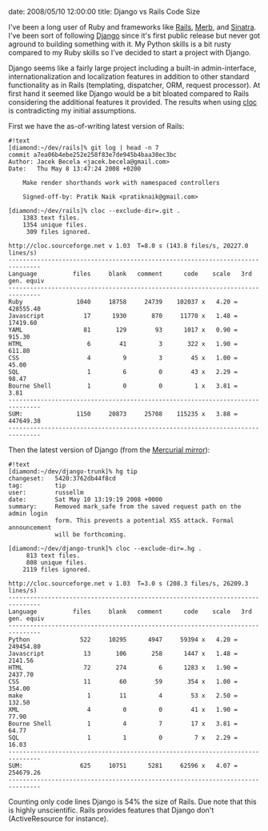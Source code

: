 date: 2008/05/10 12:00:00
title: Django vs Rails Code Size

I've been a long user of Ruby and frameworks like [Rails][ra], [Merb][me],
and [Sinatra][si]. I've been sort of following [Django][dj] since it's
first public release but never got aground to building something with it. My
Python skills is a bit rusty compared to my Ruby skills so I've decided to
start a project with Django.

Django seems like a fairly large project including a built-in admin-interface,
internationalization and localization features in addition to other
standard functionality as in Rails (templating, dispatcher, ORM, request
processor). At first hand it seemed like Django would be a bit bloated
compared to Rails considering the additional features it provided. The results
when using [cloc][cl] is contradicting my initial assumptions.

First we have the as-of-writing latest version of Rails:

    #!text
    [diamond:~/dev/rails]% git log | head -n 7
    commit a7ea06b4ebe252e258f83e7de945b4baa30ec3bc
    Author: Jacek Becela <jacek.becela@gmail.com>
    Date:   Thu May 8 13:47:24 2008 +0200

        Make render shorthands work with namespaced controllers
            
        Signed-off-by: Pratik Naik <pratiknaik@gmail.com>

    [diamond:~/dev/rails]% cloc --exclude-dir=.git .
        1383 text files.
        1354 unique files.                                          
         309 files ignored.

    http://cloc.sourceforge.net v 1.03  T=8.0 s (143.8 files/s, 20227.0 lines/s)
    -------------------------------------------------------------------------------
    Language          files     blank   comment      code    scale   3rd gen. equiv
    -------------------------------------------------------------------------------
    Ruby               1040     18758     24739    102037 x   4.20 =      428555.40
    Javascript           17      1930       870     11770 x   1.48 =       17419.60
    YAML                 81       129        93      1017 x   0.90 =         915.30
    HTML                  6        41         3       322 x   1.90 =         611.80
    CSS                   4         9         3        45 x   1.00 =          45.00
    SQL                   1         6         0        43 x   2.29 =          98.47
    Bourne Shell          1         0         0         1 x   3.81 =           3.81
    -------------------------------------------------------------------------------
    SUM:               1150     20873     25708    115235 x   3.88 =      447649.38
    -------------------------------------------------------------------------------

Then the latest version of Django (from the [Mercurial mirror][mm]):

    #!text
    [diamond:~/dev/django-trunk]% hg tip
    changeset:   5420:3762db44f8cd
    tag:         tip
    user:        russellm
    date:        Sat May 10 13:19:19 2008 +0000
    summary:     Removed mark_safe from the saved request path on the admin login
                 form. This prevents a potential XSS attack. Formal announcement
                 will be forthcoming.

    [diamond:~/dev/django-trunk]% cloc --exclude-dir=.hg .
         813 text files.          
         808 unique files.                                          
        2119 files ignored.

    http://cloc.sourceforge.net v 1.03  T=3.0 s (208.3 files/s, 26209.3 lines/s)
    -------------------------------------------------------------------------------
    Language          files     blank   comment      code    scale   3rd gen. equiv
    -------------------------------------------------------------------------------
    Python              522     10295      4947     59394 x   4.20 =      249454.80
    Javascript           13       106       258      1447 x   1.48 =        2141.56
    HTML                 72       274         6      1283 x   1.90 =        2437.70
    CSS                  11        60        59       354 x   1.00 =         354.00
    make                  1        11         4        53 x   2.50 =         132.50
    XML                   4         0         0        41 x   1.90 =          77.90
    Bourne Shell          1         4         7        17 x   3.81 =          64.77
    SQL                   1         1         0         7 x   2.29 =          16.03
    -------------------------------------------------------------------------------
    SUM:                625     10751      5281     62596 x   4.07 =      254679.26
    -------------------------------------------------------------------------------

Counting only code lines Django is 54% the size of Rails. Due note that this
is highly unscientific. Rails provides features that Django don't
(ActiveResource for instance).

[ra]: http://rails.org
[me]: http://merbivore.com
[si]: http://sinatrarb.com
[dj]: http://djangoproject.com
[cl]: http://cloc.sourceforge.net
[mm]: http://hg.dpaste.com/django/
